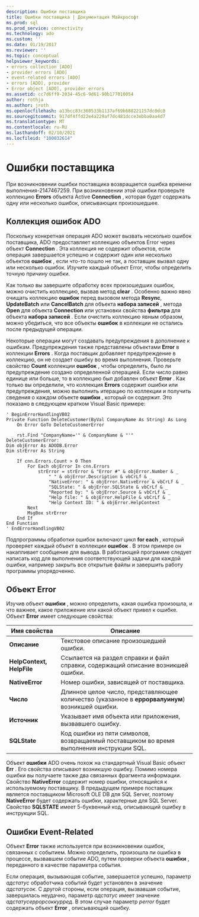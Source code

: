 ```yaml
---
description: Ошибки поставщика
title: Ошибки поставщика | Документация Майкрософт
ms.prod: sql
ms.prod_service: connectivity
ms.technology: ado
ms.custom: ''
ms.date: 01/19/2017
ms.reviewer: ''
ms.topic: conceptual
helpviewer_keywords:
- errors collection [ADO]
- provider errors [ADO]
- event-related errors [ADO]
- errors [ADO], provider
- Error object [ADO], provider errors
ms.assetid: cc7d6ff9-2034-45c6-9d61-90b177010054
author: rothja
ms.author: jroth
ms.openlocfilehash: a13bcc83c360533b1137af69b688221157dc0dc0
ms.sourcegitcommit: 917df4ffd22e4a229af7dc481dcce3ebba0aa4d7
ms.translationtype: MT
ms.contentlocale: ru-RU
ms.lasthandoff: 02/10/2021
ms.locfileid: "100032614"
---
```

# <a name="provider-errors"></a>Ошибки поставщика
При возникновении ошибки поставщика возвращается ошибка времени выполнения-2147467259. При возникновении этой ошибки проверьте коллекцию **Errors** объекта Active **Connection** , которая будет содержать одну или несколько ошибок, описывающих произошедшее.  
  
## <a name="the-ado-errors-collection"></a>Коллекция ошибок ADO  
 Поскольку конкретная операция ADO может вызвать несколько ошибок поставщика, ADO предоставляет коллекцию объектов Error через объект **Connection** . Эта коллекция не содержит объектов, если операция завершается успешно и содержит один или несколько объектов **ошибок** , если что-то пошло не так, а поставщик вызвал одну или несколько ошибок. Изучите каждый объект Error, чтобы определить точную причину ошибки.  
  
 Как только вы завершите обработку всех произошедших ошибок, можно очистить коллекцию, вызвав метод **clear** . Особенно важно явно очищать коллекцию **ошибок** перед вызовом метода **Resync**, **UpdateBatch** или **CancelBatch** для объекта **набора записей** , метода **Open** для объекта **Connection** или установки свойства **фильтра** для объекта **набора записей** . Если очистить коллекцию явным образом, можно убедиться, что все объекты **ошибок** в коллекции не остались после предыдущей операции.  
  
 Некоторые операции могут создавать предупреждения в дополнение к ошибкам. Предупреждения также представлены объектами **Error** в коллекции **Errors** . Когда поставщик добавляет предупреждение в коллекцию, он не создает ошибку во время выполнения. Проверьте свойство **Count** коллекции **ошибок** , чтобы определить, было ли предупреждение создано определенной операцией. Если число равно единице или больше, то в коллекцию был добавлен объект **Error** . Как только вы определили, что коллекция **Errors** содержит ошибки или предупреждения, можно выполнить итерацию по коллекции и получить сведения о каждом объекте **ошибки** , который он содержит. Это показано в следующем кратком Visual Basic примере:  
  
```  
' BeginErrorHandlingVB02  
Private Function DeleteCustomer(ByVal CompanyName As String) As Long  
    On Error GoTo DeleteCustomerError  
  
    rst.Find "CompanyName='" & CompanyName & "'"  
DeleteCustomerError:  
Dim objError As ADODB.Error  
Dim strError As String  
  
    If cnn.Errors.Count > 0 Then  
        For Each objError In cnn.Errors  
            strError = strError & "Error #" & objError.Number & _  
                " " & objError.Description & vbCrLf & _  
                "NativeError: " & objError.NativeError & vbCrLf & _  
                "SQLState: " & objError.SQLState & vbCrLf & _  
                "Reported by: " & objError.Source & vbCrLf & _  
                "Help file: " & objError.HelpFile & vbCrLf & _  
                "Help Context ID: " & objError.HelpContext  
        Next  
        MsgBox strError  
    End If  
End Function  
' EndErrorHandlingVB02  
```  
  
 Подпрограммы обработки ошибок включают цикл **for each** , который проверяет каждый объект в коллекции **ошибок** . В этом примере он накапливает сообщение для вывода. В работающей программе следует написать код для выполнения соответствующей задачи для каждой ошибки, например закрыть все открытые файлы и завершить работу программы упорядоченно.  
  
## <a name="the-error-object"></a>Объект Error  
 Изучив объект **ошибки** , можно определить, какая ошибка произошла, и что важнее, какое приложение или какой объект привел к ошибке. Объект **Error** имеет следующие свойства:  
  
|Имя свойства|Описание|  
|-------------------|-----------------|  
|**Описание**|Текстовое описание произошедшей ошибки.|  
|**HelpContext, HelpFile**|Ссылается на раздел справки и файл справки, содержащий описание возникшей ошибки.|  
|**NativeError**|Номер ошибки, зависящей от поставщика.|  
|**Число**|Длинное целое число, представляющее количество (указанное в **еррорвалуинум**) возникшей ошибки.|  
|**Источник**|Указывает имя объекта или приложения, вызвавшего ошибку.|  
|**SQLState**|Код ошибки из пяти символов, возвращаемый поставщиком во время выполнения инструкции SQL.|  
  
 Объект **ошибки** ADO очень похож на стандартный Visual Basic объект **Err** . Его свойства описывают возникшую ошибку. Помимо номера ошибки вы получаете также два связанных фрагмента информации. Свойство **NativeError** содержит номер ошибки, относящийся к используемому поставщику. В предыдущем примере поставщик является поставщиком Microsoft OLE DB для SQL Server, поэтому **NativeError** будет содержать ошибки, характерные для SQL Server. Свойство **SQLSTATE** имеет 5-буквенный код, описывающий ошибку в инструкции SQL.  
  
## <a name="event-related-errors"></a>Ошибки Event-Related  
 Объект **Error** также используется при возникновении ошибок, связанных с событием. Можно определить, произошла ли ошибка в процессе, вызвавшем событие ADO, путем проверки объекта **ошибки** , переданного в качестве параметра события.  
  
 Если операция, вызывающая событие, завершается успешно, параметр *адстатус* обработчика событий будет установлен в значение *адстатусок*. С другой стороны, если операция, вызвавшая событие, завершилась неудачно, параметр *адстатус* имеет значение *адстатусеррорсоккурред*. В этом случае параметр *perror* будет содержать объект **Error** , описывающий ошибку.
